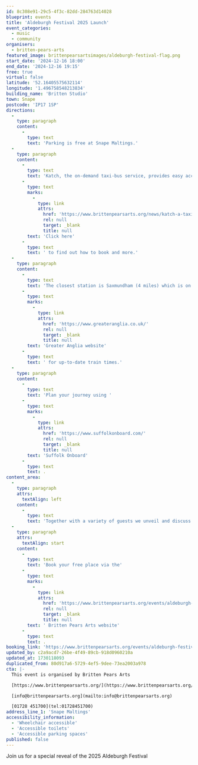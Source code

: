 ```yaml
---
id: 8c308e91-29c5-4f3c-82dd-284763d14028
blueprint: events
title: 'Aldeburgh Festival 2025 Launch'
event_categories:
  - music
  - community
organisers:
  - britten-pears-arts
featured_image: brittenpearsartsimages/aldeburgh-festival-flag.png
start_date: '2024-12-16 18:00'
end_date: '2024-12-16 19:15'
free: true
virtual: false
latitude: '52.16405575632114'
longitude: '1.496758548213834'
building_name: 'Britten Studio'
town: Snape
postcode: 'IP17 1SP'
directions:
  -
    type: paragraph
    content:
      -
        type: text
        text: 'Parking is free at Snape Maltings.'
  -
    type: paragraph
    content:
      -
        type: text
        text: 'Katch, the on-demand taxi-bus service, provides easy access to Snape Maltings, connecting it to the towns of Framlingham, Parham, Hacheston, Wickham Market, Wickham Market Railway Station at Campsea Ashe, and Tunstall. '
      -
        type: text
        marks:
          -
            type: link
            attrs:
              href: 'https://www.brittenpearsarts.org/news/katch-a-taxi-bus-to-snape-maltings'
              rel: null
              target: _blank
              title: null
        text: 'Click here'
      -
        type: text
        text: ' to find out how to book and more.'
  -
    type: paragraph
    content:
      -
        type: text
        text: 'The closest station is Saxmundham (4 miles) which is on the East Suffolk Ipswich on the Lowestoft train line. Wickham Market station (6 miles) is located in Campsea Ash on the same line. Visit the '
      -
        type: text
        marks:
          -
            type: link
            attrs:
              href: 'https://www.greateranglia.co.uk/'
              rel: null
              target: _blank
              title: null
        text: 'Greater Anglia website'
      -
        type: text
        text: ' for up-to-date train times.'
  -
    type: paragraph
    content:
      -
        type: text
        text: 'Plan your journey using '
      -
        type: text
        marks:
          -
            type: link
            attrs:
              href: 'https://www.suffolkonboard.com/'
              rel: null
              target: _blank
              title: null
        text: 'Suffolk Onboard'
      -
        type: text
        text: .
content_area:
  -
    type: paragraph
    attrs:
      textAlign: left
    content:
      -
        type: text
        text: 'Together with a variety of guests we unveil and discuss the programme. The evening includes many of the performers and composers whose creativity and craft will illuminate the 76th Festival.'
  -
    type: paragraph
    attrs:
      textAlign: start
    content:
      -
        type: text
        text: 'Book your free place via the'
      -
        type: text
        marks:
          -
            type: link
            attrs:
              href: 'https://www.brittenpearsarts.org/events/aldeburgh-festival-2025-launch'
              rel: null
              target: _blank
              title: null
        text: ' Britten Pears Arts website'
      -
        type: text
        text: .
booking_link: 'https://www.brittenpearsarts.org/events/aldeburgh-festival-2025-launch'
updated_by: c2a9acd7-26be-4f49-89cb-918d0960210a
updated_at: 1730118093
duplicated_from: 80d917a6-5729-4ef5-9dee-73ea2003a978
cta: |-
  This event is organised by Britten Pears Arts

  [https://www.brittenpearsarts.org/](https://www.brittenpearsarts.org/)

  [info@brittenpearsarts.org](mailto:info@brittenpearsarts.org)

  [01728 451700](tel:01728451700)
address_line_1: 'Snape Maltings'
accessibility_information:
  - 'Wheelchair accessible'
  - 'Accessible toilets'
  - 'Accessible parking spaces'
published: false
---
```

Join us for a special reveal of the 2025 Aldeburgh Festival